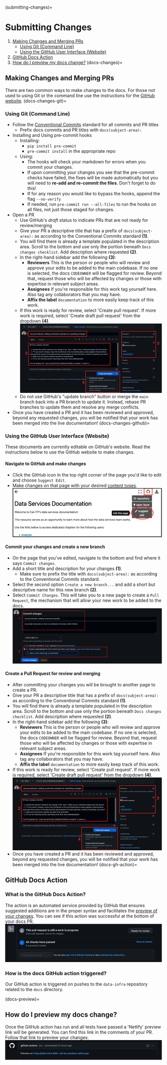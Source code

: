 (submitting-changes)=
# Submitting Changes
1. [Making Changes and Merging PRs](docs-changes)
    * [Using Git (Command Line)](docs-changes-git)
    * [Using the GitHub User Interface (Website)](docs-changes-github)
2. [GitHub Docs Action](docs-gh-action)
3. [How do I preview my docs change?](docs-preview)
(docs-changes)=
## Making Changes and Merging PRs
There are two common ways to make changes to the docs. For those not used to using Git or the command line use the instructions for the [GitHub website](docs-changes-github).
(docs-changes-git)=
### Using Git (Command Line)

* Follow the [Conventional Commits](https://www.conventionalcommits.org/en/v1.0.0/) standard for all commits and PR titles
  * Prefix docs commits and PR titles with `docs(subject-area):`
* Installing and Using pre-commit hooks
  * Installing:
    * `pip install pre-commit`
    * `pre-commit install` in the appropriate repo
  * Using:
    * The hooks will check your markdown for errors when you commit your changes.
    * If upon committing your changes you see that the pre-commit checks have failed, the fixes will be made automatically but you will need to **re-add and re-commit the files**. Don't forget to do this!
    * If for any reason you would like to bypass the hooks, append the flag `--no-verify`
    * If needed, run `pre-commit run --all-files` to run the hooks on all files, not just those staged for changes.
* Open a PR
  * Use GitHub's *draft* status to indicate PRs that are not ready for review/merging
  * Give your PR a descriptive title that has a prefix of `docs(subject-area):` as according to the Conventional Commits standard  **(1)**.
  * You will find there is already a template populated in the description area. Scroll to the bottom and use only the portion beneath `Docs changes checklist`. Add description where requested  **(2)**.
  * In the right-hand sidebar add the following **(3)**:
    * **Reviewers** This is the person or people who will review and approve your edits to be added to the main codebase. If no one is selected, the docs `CODEOWNER` will be flagged for review. Beyond that, request those who will be affected by changes or those with expertise in relevant subject areas.
    * **Assignees** If you're responsible for this work tag yourself here. Also tag any collaborators that you may have.
    * **Affix the label** `documentation` to more easily keep track of this work.
  * If this work is ready for review, select 'Create pull request'. If more work is required, select 'Create draft pull request' from the dropdown  **(4)**.
![Collection Matrix](assets/pr-intro.png)
  * Do not use GitHub's "update branch" button or merge the `main` branch back into a PR branch to update it. Instead, rebase PR branches to update them and resolve any merge conflicts.
* Once you have created a PR and it has been reviewed and approved, beyond any requested changes, you will be notified that your work has been merged into the live documentation!
(docs-changes-github)=
### Using the GitHub User Interface (Website)
These documents are currently editable on GitHub's website. Read the instructions below to use the GitHub website to make changes.
#### Navigate to GitHub and make changes
* Click the GitHub icon in the top right corner of the page you'd like to edit and choose `Suggest Edit`.
* Make changes on that page with your desired [content types](content-types).
![Collection Matrix](assets/suggest-edit.png)
#### Commit your changes and create a new branch
* On the page that you've edited, navigate to the bottom and find where it says `Commit changes`.
* Add a short title and description for your changes **(1)**.
  * Make sure to prefix the title with `docs(subject-area):` as according to the Conventional Commits standard.
* Select the second option `Create a new branch...` and add a short but descriptive name for this new branch **(2)**.
* Select `Commit Changes`. This will take you to a new page to create a `Pull Request`, the mechanism that will allow your new work to be added to the docs.
![Collection Matrix](assets/commit-screenshot.png)
#### Create a Pull Request for review and merging
* After committing your changes you will be brought to another page to create a PR.
* Give your PR a descriptive title that has a prefix of `docs(subject-area):` as according to the Conventional Commits standard  **(1)**.
* You will find there is already a template populated in the description area. Scroll to the bottom and use only the portion beneath `Docs changes checklist`. Add description where requested  **(2)**.
* In the right-hand sidebar add the following **(3)**:
  * **Reviewers** This is the person or people who will review and approve your edits to be added to the main codebase. If no one is selected, the docs `CODEOWNER` will be flagged for review. Beyond that, request those who will be affected by changes or those with expertise in relevant subject areas.
  * **Assignees** If you're responsible for this work tag yourself here. Also tag any collaborators that you may have.
  * **Affix the label** `documentation` to more easily keep track of this work.
* If this work is ready for review, select 'Create pull request'. If more work is required, select 'Create draft pull request' from the dropdown  **(4)**.
![Collection Matrix](assets/pr-intro.png)
* Once you have created a PR and it has been reviewed and approved, beyond any requested changes, you will be notified that your work has been merged into the live documentation!
(docs-gh-action)=
## GitHub Docs Action
### What is the GitHub Docs Action?
The action is an automated service provided by GitHub that ensures suggested additions are in the proper syntax and facilitates the [preview of your changes](docs-preview). You can see if this action was successful at the bottom of your docs PR.
![Collection Matrix](assets/gh-action.png)

### How is the docs GitHub action triggered?
Our GitHub action is triggered on pushes to the `data-infra` repository related to the `docs` directory.

(docs-preview)=
## How do I preview my docs change?
Once the GitHub action has run and all tests have passed a 'Netlify' preview link will be generated. You can find this link in the comments of your PR. Follow that link to preview your changes.
![Collection Matrix](assets/netlify-link.png)
